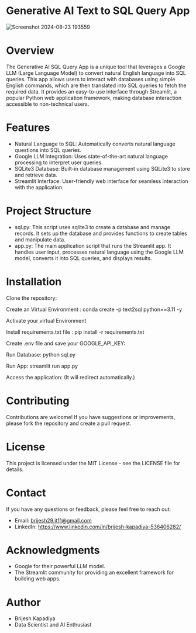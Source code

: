 # Generative AI Text to SQL Query App

![Screenshot 2024-08-23 193559](https://github.com/user-attachments/assets/69115749-8ab6-4f06-9bd0-cab4d0bd9ec4)


# Overview
The Generative AI SQL Query App is a unique tool that leverages a Google LLM (Large Language Model) to convert natural English language into SQL queries. This app allows users to interact with databases using simple English commands, which are then translated into SQL queries to fetch the required data. It provides an easy-to-use interface through Streamlit, a popular Python web application framework, making database interaction accessible to non-technical users.

# Features
- Natural Language to SQL: Automatically converts natural language questions into SQL queries.
- Google LLM Integration: Uses state-of-the-art natural language processing to interpret user queries.
- SQLite3 Database: Built-in database management using SQLite3 to store and retrieve data.
- Streamlit Interface: User-friendly web interface for seamless interaction with the application.

# Project Structure
- sql.py: This script uses sqlite3 to create a database and manage records. It sets up the database and provides functions to create tables and manipulate data.
- app.py: The main application script that runs the Streamlit app. It handles user input, processes natural language using the Google LLM model, converts it into SQL queries, and displays results.

# Installation

Clone the repository:

Create an Virtual Environment : conda create -p text2sql python==3.11 -y

Activate your virtual Environment

Install requirements.txt file : pip install -r requirements.txt

Create .env file and save your GOOGLE_API_KEY:

Run Database: python sql.py

Run App: streamlit run app.py

Access the application: (It will redirect automatically.)

# Contributing
Contributions are welcome! If you have suggestions or improvements, please fork the repository and create a pull request.

# License
This project is licensed under the MIT License - see the LICENSE file for details.

# Contact
If you have any questions or feedback, please feel free to reach out:

- Email: brijesh29.it11@gmail.com
- LinkedIn: https://www.linkedin.com/in/brijesh-kapadiya-536406282/

# Acknowledgments
- Google for their powerful LLM model.
- The Streamlit community for providing an excellent framework for building web apps.

# Author
- Brijesh Kapadiya
- Data Scientist and AI Enthusiast



